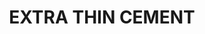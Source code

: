 ---
title: "EXTRA THIN CEMENT"
price: "550" 
desc: "N/A"
img_path: "/assets/img/AMIG2025.jpg"
brand: "AMMO"
available: true
special_offer: true
new: false
soon: false
cat: "070000"
subcat: "070100"
subsubcat: "070104"
sifra: "AMIG2025"
---